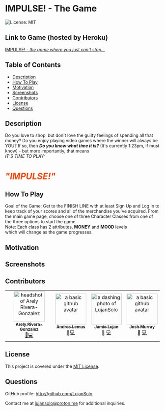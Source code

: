 # IMPULSE! - The Game

![License: MIT](https://img.shields.io/badge/License-MIT-yellow.svg)

## Link to Game (hosted by Heroku)

[IMPULSE! - <i>the game where you just can't stop...</i>](http://placeholder)

## Table of Contents
- [Description](#description)
- [How To Play](#how-to-play)
- [Motivation](#motivation)
- [Screenshots](#screenshots)
- [Contributors](#contributors)
- [License](#license)
- [Questions](#questions)


## Description

  Do you love to shop, but don't love the guilty feelings of spending all that money? Do you enjoy playing video games where the winner will always be YOU? If so, then <i><b>Do you know what time it is?</i></b> (It's currently 1:23pm, if must know) - but more importantly, that means<br /> <i>IT'S TIME TO PLAY:</i>
  <br />
  # <b><i><span style="color:orangered">"IMPULSE!"</b></i></span>   


## How To Play

  Goal of the Game: Get to the FINISH LINE with at least
  Sign Up and Log In to keep track of your scores and all of the merchandise you've acquired. From the main game page, choose one of three Character Classes from one of the three options to start the game. <br />
  Note: Each class has 2 attributes, <b>MONEY</b> and <b>MOOD</b> levels<br /> which will change as the game progresses.

## Motivation



## Screenshots

## Contributors

<table>
  <tr>
    <td align="center"><a href="https://github.com/a-riveragonzalez"><img src="https://avatars.githubusercontent.com/u/98569252?v=4" width="100px;" alt="headshot of Arely Rivera-Gonzalez"/><br /><sub><b>Arely Rivera-Gonzalez</b></sub></a><br /></a><a href="https://github.com/LujanSolo/Impulse/commits/arg/feature/handlebars" title="Design">🎨</a><a href="https://github.com/LujanSolo/Impulse/commits/arg/feature-front-end-js" title="Code">💻</a></td>
    <td align="center"><a href="https://github.com/alemus98"><img src="https://avatars.githubusercontent.com/u/110573487?v=4" width="100px;" alt="a basic github avatar"/><br /><sub><b>Andres Lemus</b></sub></a><br /><a href="https://github.com/LujanSolo/Impulse/commits/al/login-page-test" title="Design">🎨</a><a href="https://github.com/LujanSolo/Impulse/commits/al-life-event-model" title="Code">💻</a></td>
    <td align="center"><a href="https://github.com/LujanSolo"><img src="https://avatars.githubusercontent.com/u/104592750?v=4" width="100px;" alt="a dashing photo of LujanSolo"/><br /><sub><b>Jamie Lujan</b></sub></a><br /><a href="https://github.com/LujanSolo/Impulse/commits/jl/feature" title="Design">🎨</a> <a href="https://github.com/LujanSolo/Impulse/commits/jl/routes" title="Code">💻</a></td>
    <td align="center"><a href="https://github.com/joshgmurray"><img src="https://avatars.githubusercontent.com/u/110637896?v=4" width="100px;" alt="a basic github avatar"/><br /><sub><b>Josh Murray</b></sub></a><br /><a href="https://github.com/LujanSolo/Impulse/commits/jm/life-user-seed" title="Design">🎨</a> <a href="https://github.com/LujanSolo/Impulse/commits/jm/seed-data" title="Code">💻</a></td>
  </tr>
</table>


















## License


This project is covered under the [MIT License](https://opensource.org/licenses/MIT).


## Questions

GitHub profile: http://github.com/LujanSolo

Contact me at lujansolo@proton.me for additional inquiries.